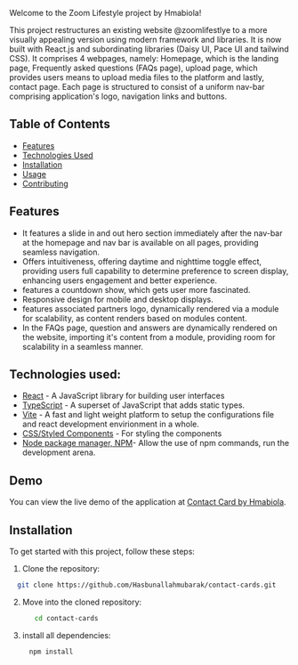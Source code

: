 Welcome to the Zoom Lifestyle project by Hmabiola!


This project restructures an existing website @zoomlifestlye to a more visually appealing version using modern framework and libraries. It is now built with React.js and subordinating libraries (Daisy UI, Pace UI and tailwind CSS). It comprises 4 webpages, namely: Homepage, which is the landing page, Frequently asked questions (FAQs page), upload page, which provides users means to upload media files to the platform and lastly, contact page. Each page is structured to consist of a uniform nav-bar comprising application's logo, navigation links and buttons. 

## Table of Contents

- [Features](#features)
- [Technologies Used](#technologies-used)
- [Installation](#installation)
- [Usage](#usage)
- [Contributing](#contributing)

## Features

- It features a slide in and out hero section immediately after the nav-bar at the homepage and nav bar is available on all pages, providing seamless navigation.
- Offers intuitiveness, offering daytime and nighttime toggle effect, providing users full capability to determine preference to screen display, enhancing users engagement and better experience.
- features a countdown show, which gets user more fascinated. 
- Responsive design for mobile and desktop displays.
- features associated partners logo, dynamically rendered via a module for scalability, as content renders based on modules content.
- In the FAQs page, question and answers are dynamically rendered on the website, importing it's content from a module, providing room for scalability in a seamless manner.

 
## Technologies used: 

- [React](https://reactjs.org/) - A JavaScript library for building user interfaces
- [TypeScript](https://www.typescriptlang.org/) - A superset of JavaScript that adds static types.
- [Vite](https://vitejs.dev) - A fast and light weight platform to setup the configurations file and react development envirionment in a whole.
- [CSS/Styled Components](https://styled-components.com/) - For styling the components
- [Node package manager, NPM](https://nodejs.org/en)- Allow the use of  npm commands, run the development arena.

## Demo

You can view the live demo of the application at [Contact Card by Hmabiola](https://hmabiola-contactcard.netlify.app/).

## Installation

To get started with this project, follow these steps:

1. Clone the repository:
 ```  bash
   git clone https://github.com/Hasbunallahmubarak/contact-cards.git
  ``` 
2. Move into the cloned repository:
   ``` bash
      cd contact-cards
   ```
3. install all dependencies:
 ```  bash
      npm install
